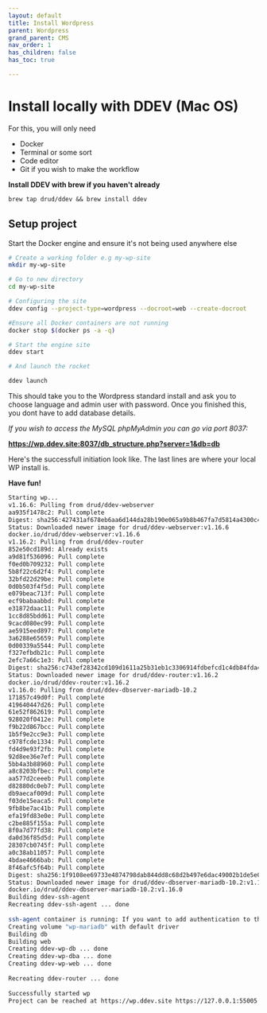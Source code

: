 ```yaml
---
layout: default
title: Install Wordpress
parent: Wordpress
grand_parent: CMS
nav_order: 1
has_children: false
has_toc: true

---
```

# Install locally with DDEV (Mac OS)

For this, you will only need
* Docker
* Terminal or some sort
* Code editor
* Git if you wish to make the workflow

**Install DDEV with brew if you haven't already**

```md
brew tap drud/ddev && brew install ddev 
```

## Setup project

Start the Docker engine and ensure it's not being used anywhere else

```bash
# Create a working folder e.g my-wp-site
mkdir my-wp-site

# Go to new directory
cd my-wp-site

# Configuring the site
ddev config --project-type=wordpress --docroot=web --create-docroot

#Ensure all Docker containers are not running 
docker stop $(docker ps -a -q) 

# Start the engine site
ddev start

# And launch the rocket

ddev launch

```

This should take you to the Wordpress standard install and ask you to choose language and admin user with password. Once you finished this, you dont have to add database details.


*If you wish to access the MySQL phpMyAdmin you can go via port 8037:*

**https://wp.ddev.site:8037/db_structure.php?server=1&db=db**

Here's the successfull initiation look like. The last lines are where your local WP install is. 

**Have fun!**

```bash
Starting wp... 
v1.16.6: Pulling from drud/ddev-webserver
aa935f1478c2: Pull complete 
Digest: sha256:427431af678eb6aa6d144da28b190e065a9b8b467fa7d5814a4300c46421ad15
Status: Downloaded newer image for drud/ddev-webserver:v1.16.6
docker.io/drud/ddev-webserver:v1.16.6
v1.16.2: Pulling from drud/ddev-router
852e50cd189d: Already exists 
a9d81f536096: Pull complete 
f0ed0b709232: Pull complete 
5b8f22c6d2f4: Pull complete 
32bfd22d29be: Pull complete 
0d0b503f4f5d: Pull complete 
e079beac713f: Pull complete 
ecf9babaabbd: Pull complete 
e31872daac11: Pull complete 
1cc8d85bdd61: Pull complete 
9cacd080ec99: Pull complete 
ae5915eed897: Pull complete 
3a6288e65659: Pull complete 
0d00339a5544: Pull complete 
f327efbdb21c: Pull complete 
2efc7a66c1e3: Pull complete 
Digest: sha256:c743ef28342cd109d1611a25b31eb1c3306914fdbefcd1c4db84fda4ac8a6ce4
Status: Downloaded newer image for drud/ddev-router:v1.16.2
docker.io/drud/ddev-router:v1.16.2
v1.16.0: Pulling from drud/ddev-dbserver-mariadb-10.2
171857c49d0f: Pull complete 
419640447d26: Pull complete 
61e52f862619: Pull complete 
928020f0412e: Pull complete 
f9b22d867bcc: Pull complete 
1b5f9e2cc9e3: Pull complete 
c978fcde1334: Pull complete 
fd4d9e93f2fb: Pull complete 
92d8ee36e7ef: Pull complete 
5bb4a3b88960: Pull complete 
a8c8203bfbec: Pull complete 
aa577d2ceeeb: Pull complete 
d82880dc0eb7: Pull complete 
db9aecaf009d: Pull complete 
f03de15eaca5: Pull complete 
9fb8be7ac41b: Pull complete 
efa19fd83e0e: Pull complete 
c2be885f155a: Pull complete 
8f0a7d77fd38: Pull complete 
da0d36f85d5d: Pull complete 
28307cb0745f: Pull complete 
a0c38ab11057: Pull complete 
4bdae4666bab: Pull complete 
8f46afc5f64b: Pull complete 
Digest: sha256:1f9108ee69733e4874798dab844dd8c68d2b497e6dac49002b1de5e07aa4b743
Status: Downloaded newer image for drud/ddev-dbserver-mariadb-10.2:v1.16.0
docker.io/drud/ddev-dbserver-mariadb-10.2:v1.16.0
Building ddev-ssh-agent 
Recreating ddev-ssh-agent ... done
 
ssh-agent container is running: If you want to add authentication to the ssh-agent container, run 'ddev auth ssh' to enable your keys. 
Creating volume "wp-mariadb" with default driver 
Building db 
Building web 
Creating ddev-wp-db ... done
Creating ddev-wp-dba ... done
Creating ddev-wp-web ... done
 
Recreating ddev-router ... done
 
Successfully started wp 
Project can be reached at https://wp.ddev.site https://127.0.0.1:55005 
```